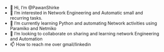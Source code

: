 - 👋 Hi, I’m @PawanShirke
- 👀 I’m interested in Network Engineering and Automatic small and recurring tasks.
- 🌱 I’m currently learning Python and automating Network activities using Paramiko and Netmiko
- 💞️ I’m looking to collaborate on sharing and learning network Engineering and Automation
- 📫 How to reach me over gmail/linkedin

<!---
PawanShirke/PawanShirke is a ✨ special ✨ repository because its `README.md` (this file) appears on your GitHub profile.
You can click the Preview link to take a look at your changes.
--->
